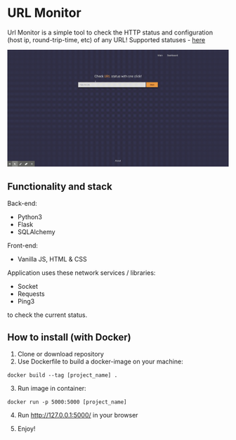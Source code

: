 # URL Monitor

Url Monitor is a simple tool to check the HTTP status and configuration (host ip, round-trip-time, etc) of any URL! Supported statuses - [here](https://github.com/dyeroshenko/url-monitor/blob/5a463da138d77c488687b919d04621eac9f1e1b9/components/status.py#L9)

![image](https://raw.githubusercontent.com/dyeroshenko/url-monitor/master/screenshot.gif)


## Functionality and stack

Back-end:
 * Python3
 * Flask
 * SQLAlchemy

Front-end:
 * Vanilla JS, HTML & CSS 


  
Application uses these network services / libraries:
 * Socket
 * Requests 
 * Ping3 
 
to check the current status. 

## How to install (with Docker)

1. Clone or download repository
2. Use Dockerfile to build a docker-image on your machine:
```
docker build --tag [project_name] .
```
3. Run image in container: 
```
docker run -p 5000:5000 [project_name]
```
4. Run http://127.0.0.1:5000/ in your browser 

5. Enjoy! 
 
